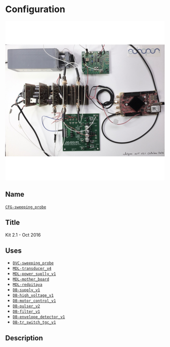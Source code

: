 # Configuration
![](viewme.jpg)

## Name
[`CFG-sweeping_probe`]()

## Title
Kit 2.1 - Oct 2016

## Uses
* [`DVC-sweeping_probe`](../../mecanic/device/DVC-sweeping_probe)
* [`MDL-transducer_v4`](../../electronic/modules/hardware/MDL-transducer/MDL-transducer_v4)
* [`MDL-power_suplly_v1`](../../electronic/modules/hardware/MDL-power_supply/MDL-power_supply_v1)
* [`MDL-mother_board`](../../electronic/modules/hardware/MDL-mother_board)
* [`MDL-redpitaya`](../../electronic/modules/hardware/MDL-redpitaya)
* [`DB-supply_v1`](../../electronic/daughter_boards/DB-supply/DB-supply_v1)
* [`DB-high_voltage_v1`](../../electronic/daughter_boards/DB-high_voltage/DB-high_voltage_v1)
* [`DB-motor_control_v1`](../../electronic/daughter_boards/DB-motor_control/DB-motor_control_v1)
* [`DB-pulser_v2`](../../electronic/daughter_boards/DB-pulser/DB-pulser_v2)
* [`DB-filter_v1`](../../electronic/daughter_boards/DB-filter/DB-filter_v1)
* [`DB-envelope_detector_v1`](../../electronic/daughter_boards/DB-envelope_detector/DB-envelope_detector_v1)
* [`DB-tr_switch_tgc_v1`](../../electronic/daughter_boards/DB-tr_switch_tgc/DB-tr_switch_tgc_v1)

## Description
